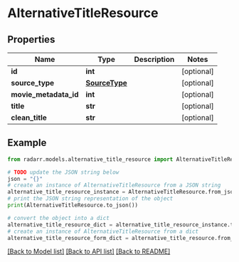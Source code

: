 # AlternativeTitleResource


## Properties

Name | Type | Description | Notes
------------ | ------------- | ------------- | -------------
**id** | **int** |  | [optional] 
**source_type** | [**SourceType**](SourceType.md) |  | [optional] 
**movie_metadata_id** | **int** |  | [optional] 
**title** | **str** |  | [optional] 
**clean_title** | **str** |  | [optional] 

## Example

```python
from radarr.models.alternative_title_resource import AlternativeTitleResource

# TODO update the JSON string below
json = "{}"
# create an instance of AlternativeTitleResource from a JSON string
alternative_title_resource_instance = AlternativeTitleResource.from_json(json)
# print the JSON string representation of the object
print(AlternativeTitleResource.to_json())

# convert the object into a dict
alternative_title_resource_dict = alternative_title_resource_instance.to_dict()
# create an instance of AlternativeTitleResource from a dict
alternative_title_resource_form_dict = alternative_title_resource.from_dict(alternative_title_resource_dict)
```
[[Back to Model list]](../README.md#documentation-for-models) [[Back to API list]](../README.md#documentation-for-api-endpoints) [[Back to README]](../README.md)


